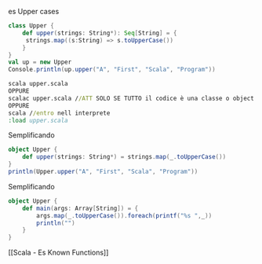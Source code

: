 
es Upper cases
```scala
class Upper { 
	def upper(strings: String*): Seq[String] = {
	 strings.map((s:String) => s.toUpperCase()) 
	} 
} 
val up = new Upper 
Console.println(up.upper("A", "First", "Scala", "Program"))
```

```cmd
scala upper.scala
OPPURE
scalac upper.scala //ATT SOLO SE TUTTO il codice è una classe o object
OPPURE
scala //entro nell interprete
:load upper.scala
```

Semplificando
```scala
object Upper { 
	def upper(strings: String*) = strings.map(_.toUpperCase()) 
} 
println(Upper.upper("A", "First", "Scala", "Program"))
```

Semplificando
```scala
object Upper { 
	def main(args: Array[String]) = {
		args.map(_.toUpperCase()).foreach(printf("%s ",_)) 
		println("")
	} 
}
```

[[Scala - Es Known Functions]]